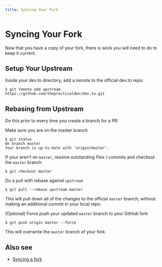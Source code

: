 ```yaml
---
title: Syncing Your Fork
---
```


# Syncing Your Fork

Now that you have a copy of your fork, there is work you will need to do to keep it current.

## Setup Your Upstream

Inside your dev.to directory, add a remote to the official dev.to repo:

```
$ git remote add upstream https://github.com/thepracticaldev/dev.to.git
```

## Rebasing from Upstream

Do this prior to every time you create a branch for a PR:

Make sure you are on the master branch

```
$ git status
On branch master
Your branch is up-to-date with 'origin/master'.
```

If your aren't on `master`, resolve outstanding files / commits and checkout the `master` branch

```
$ git checkout master
```

Do a pull with rebase against `upstream`

```
$ git pull --rebase upstream master
```

This will pull down all of the changes to the official `master` branch, without making an additional commit in your local repo.

(Optional) Force push your updated `master` branch to your GitHub fork

```
$ git push origin master --force
```

This will overwrite the `master` branch of your fork.

## Also see

- [Syncing a fork](https://help.github.com/articles/syncing-a-fork/)
